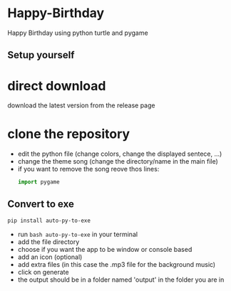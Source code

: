# Happy-Birthday
Happy Birthday using python turtle and pygame

## Setup yourself

# direct download 
download the latest version from the release page

# clone the repository
- edit the python file (change colors, change the displayed sentece, ...)
- change the theme song (change the directory/name in the main file)
- if you want to remove the song reove thos lines:
  ```python
  import pygame
  ```

## Convert to exe
```bash
pip install auto-py-to-exe
```
- run ```bash auto-py-to-exe``` in your terminal
- add the file directory 
- choose if you want the app to be window or console based
- add an icon (optional)
- add extra files (in this case the .mp3 file for the background music)
- click on generate
- the output should be in a folder named 'output' in the folder you are in

